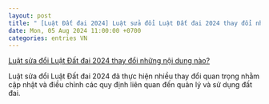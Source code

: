 ```yaml
---
layout: post
title: " [Luật Đất đai 2024] Luật sửa đổi Luật Đất đai 2024 thay đổi những nội dung nào?"
date: Mon, 05 Aug 2024 11:00:00 +0700
categories: entries VN
---
```

[Luật sửa đổi Luật Đất đai 2024 thay đổi những nội dung nào?](https://luatminhkhue.vn/luat-sua-doi-luat-dat-dai-2024-thay-doi-nhung-noi-dung-nao.aspx)

Luật sửa đổi Luật Đất đai 2024 đã thực hiện nhiều thay đổi quan trọng nhằm cập nhật và điều chỉnh các quy định liên quan đến quản lý và sử dụng đất đai.

